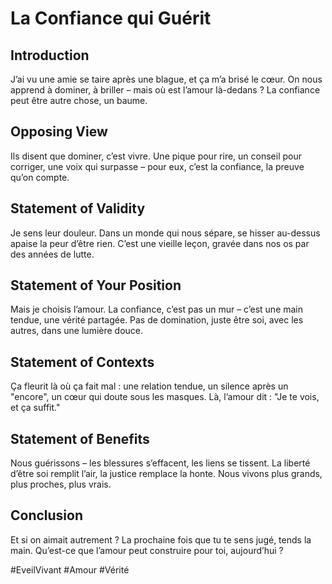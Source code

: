 # La Confiance qui Guérit  

## Introduction  
J’ai vu une amie se taire après une blague, et ça m’a brisé le cœur. On nous apprend à dominer, à briller – mais où est l’amour là-dedans ? La confiance peut être autre chose, un baume.  

## Opposing View  
Ils disent que dominer, c’est vivre. Une pique pour rire, un conseil pour corriger, une voix qui surpasse – pour eux, c’est la confiance, la preuve qu’on compte.  

## Statement of Validity  
Je sens leur douleur. Dans un monde qui nous sépare, se hisser au-dessus apaise la peur d’être rien. C’est une vieille leçon, gravée dans nos os par des années de lutte.  

## Statement of Your Position  
Mais je choisis l’amour. La confiance, c’est pas un mur – c’est une main tendue, une vérité partagée. Pas de domination, juste être soi, avec les autres, dans une lumière douce.  

## Statement of Contexts  
Ça fleurit là où ça fait mal : une relation tendue, un silence après un "encore", un cœur qui doute sous les masques. Là, l’amour dit : "Je te vois, et ça suffit."  

## Statement of Benefits  
Nous guérissons – les blessures s’effacent, les liens se tissent. La liberté d’être soi remplit l’air, la justice remplace la honte. Nous vivons plus grands, plus proches, plus vrais.  

## Conclusion  
Et si on aimait autrement ? La prochaine fois que tu te sens jugé, tends la main. Qu’est-ce que l’amour peut construire pour toi, aujourd’hui ?  

#EveilVivant #Amour #Vérité